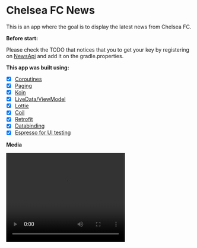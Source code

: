 # **Chelsea FC News**


This is an app where the goal is to display the latest news from Chelsea FC.

**Before start:**

Please check the TODO that notices that you to get your key by registering on [NewsApi](https://newsapi.org/) and add it on the gradle.properties.

**This app was built using:**

- [x] [Coroutines](https://newsapi.org/)
- [x] [Paging](https://developer.android.com/topic/libraries/architecture/paging)
- [x] [Koin](https://github.com/InsertKoinIO/koin)
- [x] [LiveData/ViewModel](https://developer.android.com/topic/libraries/architecture)
- [x] [Lottie](https://github.com/airbnb/lottie-android)
- [x] [Coil](https://coil-kt.github.io/coil/)
- [x] [Retrofit](https://square.github.io/retrofit/)
- [x] [Databinding](https://developer.android.com/topic/libraries/data-binding)
- [x] [Espresso for UI testing](https://developer.android.com/training/testing/espresso)

**Media**

<video width="320" height="240" controls>
  <source src="https://github.com/natanfelipe/ChelseaFCNews/blob/master/chelseafc.mp4" type="video/mp4">
</video>

